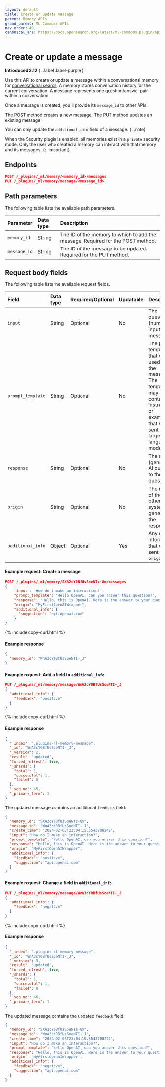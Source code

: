 ```yaml
---
layout: default
title: Create or update message
parent: Memory APIs
grand_parent: ML Commons APIs
nav_order: 40
canonical_url: https://docs.opensearch.org/latest/ml-commons-plugin/api/memory-apis/create-message/
---
```


# Create or update a message
**Introduced 2.12**
{: .label .label-purple }

Use this API to create or update a message within a conversational memory for [conversational search]({{site.url}}{{site.baseurl}}/search-plugins/conversational-search/). A memory stores conversation history for the current conversation. A message represents one question/answer pair within a conversation.

Once a message is created, you'll provide its `message_id` to other APIs.

The POST method creates a new message. The PUT method updates an existing message.

You can only update the `additional_info` field of a message.
{: .note}

When the Security plugin is enabled, all memories exist in a `private` security mode. Only the user who created a memory can interact with that memory and its messages.
{: .important}

## Endpoints

```json
POST /_plugins/_ml/memory/<memory_id>/messages
PUT /_plugins/_ml/memory/message/<message_id>
```

## Path parameters

The following table lists the available path parameters.

Parameter | Data type | Description
:--- | :--- | :---
`memory_id` | String | The ID of the memory to which to add the message. Required for the POST method.
`message_id` | String | The ID of the message to be updated. Required for the PUT method.

## Request body fields

The following table lists the available request fields.

Field | Data type | Required/Optional | Updatable | Description
:--- | :--- | :--- | :--- | :---
| `input` | String | Optional | No | The question (human input) in the message. |
| `prompt_template` | String | Optional | No | The prompt template that was used for the message. The template may contain instructions or examples that were sent to the large language model. |
| `response` | String | Optional | No | The answer (generative AI output) to the question. |
| `origin` | String | Optional | No | The name of the AI or other system that generated the response. |
| `additional_info` | Object | Optional | Yes | Any other information that was sent to the `origin`. |

#### Example request: Create a message

```json
POST /_plugins/_ml/memory/SXA2cY0BfUsSoeNTz-8m/messages
{
    "input": "How do I make an interaction?",
    "prompt_template": "Hello OpenAI, can you answer this question?",
    "response": "Hello, this is OpenAI. Here is the answer to your question.",
    "origin": "MyFirstOpenAIWrapper",
    "additional_info": {
      "suggestion": "api.openai.com"
    }
}
```
{% include copy-curl.html %}

#### Example response

```json
{
  "memory_id": "WnA3cY0BfUsSoeNTI-_J"
}
```

#### Example request: Add a field to `additional_info`

```json
PUT /_plugins/_ml/memory/message/WnA3cY0BfUsSoeNTI-_J
{
  "additional_info": {
    "feedback": "positive"
  }
}
```
{% include copy-curl.html %}

#### Example response

```json
{
  "_index": ".plugins-ml-memory-message",
  "_id": "WnA3cY0BfUsSoeNTI-_J",
  "_version": 2,
  "result": "updated",
  "forced_refresh": true,
  "_shards": {
    "total": 1,
    "successful": 1,
    "failed": 0
  },
  "_seq_no": 45,
  "_primary_term": 1
}
```

The updated message contains an additional `feedback` field:

```json
{
  "memory_id": "SXA2cY0BfUsSoeNTz-8m",
  "message_id": "WnA3cY0BfUsSoeNTI-_J",
  "create_time": "2024-02-03T23:04:15.554370024Z",
  "input": "How do I make an interaction?",
  "prompt_template": "Hello OpenAI, can you answer this question?",
  "response": "Hello, this is OpenAI. Here is the answer to your question.",
  "origin": "MyFirstOpenAIWrapper",
  "additional_info": {
    "feedback": "positive",
    "suggestion": "api.openai.com"
  }
}
```

#### Example request: Change a field in `additional_info`

```json
PUT /_plugins/_ml/memory/message/WnA3cY0BfUsSoeNTI-_J
{
  "additional_info": {
    "feedback": "negative"
  }
}
```
{% include copy-curl.html %}

#### Example response

```json
{
  "_index": ".plugins-ml-memory-message",
  "_id": "WnA3cY0BfUsSoeNTI-_J",
  "_version": 3,
  "result": "updated",
  "forced_refresh": true,
  "_shards": {
    "total": 1,
    "successful": 1,
    "failed": 0
  },
  "_seq_no": 46,
  "_primary_term": 1
}
```

The updated message contains the updated `feedback` field:

```json
{
  "memory_id": "SXA2cY0BfUsSoeNTz-8m",
  "message_id": "WnA3cY0BfUsSoeNTI-_J",
  "create_time": "2024-02-03T23:04:15.554370024Z",
  "input": "How do I make an interaction?",
  "prompt_template": "Hello OpenAI, can you answer this question?",
  "response": "Hello, this is OpenAI. Here is the answer to your question.",
  "origin": "MyFirstOpenAIWrapper",
  "additional_info": {
    "feedback": "negative",
    "suggestion": "api.openai.com"
  }
}
```